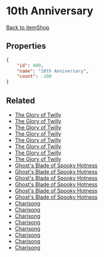 # 10th Anniversary

<no description available>

[Back to itemShop](../item-shops.md)

## Properties

```json
{
    "id": 480,
    "name": "10th Anniversary",
    "count": -100
}
```

## Related

- [The Glory of Twilly](../items/15132-the-glory-of-twilly.md)
- [The Glory of Twilly](../items/15133-the-glory-of-twilly.md)
- [The Glory of Twilly](../items/15134-the-glory-of-twilly.md)
- [The Glory of Twilly](../items/15135-the-glory-of-twilly.md)
- [The Glory of Twilly](../items/15136-the-glory-of-twilly.md)
- [The Glory of Twilly](../items/15137-the-glory-of-twilly.md)
- [The Glory of Twilly](../items/15138-the-glory-of-twilly.md)
- [The Glory of Twilly](../items/15139-the-glory-of-twilly.md)
- [Ghost's Blade of Spooky Hotness](../items/15188-ghost-s-blade-of-spooky-hotness.md)
- [Ghost's Blade of Spooky Hotness](../items/15189-ghost-s-blade-of-spooky-hotness.md)
- [Ghost's Blade of Spooky Hotness](../items/15190-ghost-s-blade-of-spooky-hotness.md)
- [Ghost's Blade of Spooky Hotness](../items/15191-ghost-s-blade-of-spooky-hotness.md)
- [Ghost's Blade of Spooky Hotness](../items/15192-ghost-s-blade-of-spooky-hotness.md)
- [Ghost's Blade of Spooky Hotness](../items/15193-ghost-s-blade-of-spooky-hotness.md)
- [Charisong](../items/15202-charisong.md)
- [Charisong](../items/15203-charisong.md)
- [Charisong](../items/15204-charisong.md)
- [Charisong](../items/15205-charisong.md)
- [Charisong](../items/15206-charisong.md)
- [Charisong](../items/15207-charisong.md)
- [Charisong](../items/15208-charisong.md)
- [Charisong](../items/15209-charisong.md)

